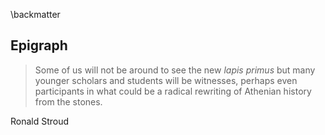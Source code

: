 \backmatter

## Epigraph ##


>Some of us will not be around to see the new *lapis primus* but many younger scholars and students will be witnesses, perhaps even participants in what could be a radical rewriting of Athenian history from the stones.


Ronald Stroud

